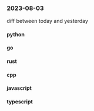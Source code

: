 ### 2023-08-03
diff between today and yesterday

#### python

#### go

#### rust

#### cpp

#### javascript

#### typescript
